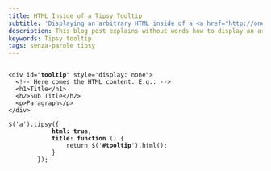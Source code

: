 ```yaml
---
title: HTML Inside of a Tipsy Tooltip
subtitle: 'Displaying an arbitrary HTML inside of a <a href="http://onehackoranother.com/projects/jquery/tipsy/">Tipsy tooltip</a> explained <a class="senza-parole" href="/tags/senza-parole">without words</a>'
description: This blog post explains without words how to display an arbitrary piece of HTML inside of a jQuery Tipsy tooltip.
keywords: Tipsy tooltip
tags: senza-parole tipsy
---
```

<pre>
<code>
&lt;div id="<strong>tooltip</strong>" style="display: none"&gt;
  &lt;!-- Here comes the HTML content. E.g.: --&gt;
  &lt;h1&gt;Title&lt;/h1&gt;
  &lt;h2&gt;Sub Title&lt;/h2&gt;
  &lt;p&gt;Paragraph&lt;/p&gt;
&lt;/div&gt;

$('a').tipsy({
            <strong>html: true</strong>,
            <strong>title: function</strong> () {
                return $('<strong>#tooltip</strong>').html();
            }
        });
</code>
</pre>
